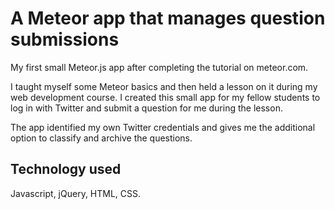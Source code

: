 # A Meteor app that manages question submissions
My first small Meteor.js app after completing the tutorial on meteor.com.

I taught myself some Meteor basics and then held a lesson on it during my web development course. I created this small app for my fellow students to log in with Twitter and submit a question for me during the lesson. 

The app identified my own Twitter credentials and gives me the additional option to classify and archive the questions.

## Technology used

Javascript, jQuery, HTML, CSS.
